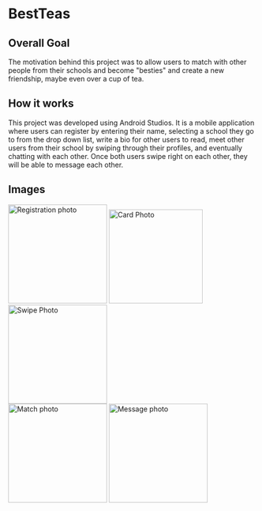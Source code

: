 # BestTeas
## Overall Goal
The motivation behind this project was to allow users to match with other people from their schools and become "besties" and create a new friendship, maybe even over a cup of tea.

## How it works
This project was developed using Android Studios. It is a mobile application where users can register by entering their name, selecting a school they go to from the drop down list, write a bio for other users to read, meet other users from their school by swiping through their profiles, and eventually chatting with each other. Once both users swipe right on each other, they will be able to message each other. 

## Images
<span>
<img src="https://github.com/mindyyip/mindyyip.github.io/blob/master/imgs/mindy_register.PNG" alt="Registration photo" width=200>
<img src="https://github.com/mindyyip/mindyyip.github.io/blob/master/imgs/show_match.PNG" alt="Card Photo" width=190>
<img src="https://github.com/mindyyip/mindyyip.github.io/blob/master/imgs/swipe.PNG" alt="Swipe Photo" width=200>
</span>
<br>
<span>
<img src="https://github.com/mindyyip/mindyyip.github.io/blob/master/imgs/matches.PNG" alt="Match photo" width=200>
<img src="https://github.com/mindyyip/mindyyip.github.io/blob/master/imgs/convo.PNG" alt="Message photo" width=200>
</span>

